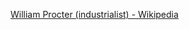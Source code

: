 ﻿[William Procter (industrialist) - Wikipedia](https://en.wikipedia.org/wiki/William_Procter_(industrialist))